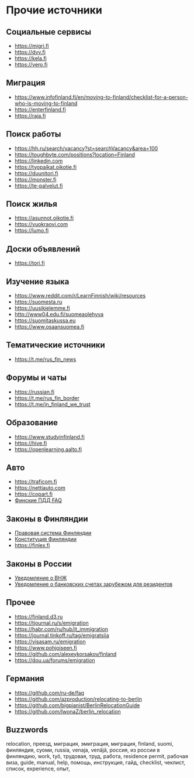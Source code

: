 # Прочие источники

## Социальные сервисы

- https://migri.fi
- https://dvv.fi
- https://kela.fi
- https://vero.fi

## Миграция

- https://www.infofinland.fi/en/moving-to-finland/checklist-for-a-person-who-is-moving-to-finland
- https://enterfinland.fi
- https://raja.fi

## Поиск работы

- https://hh.ru/search/vacancy?st=searchVacancy&area=100
- https://toughbyte.com/positions?location=Finland
- https://linkedin.com
- https://tyopaikat.oikotie.fi
- https://duunitori.fi
- https://monster.fi
- https://te-palvelut.fi

## Поиск жилья

- https://asunnot.oikotie.fi
- https://vuokraovi.com
- https://lumo.fi

## Доски объявлений

- https://tori.fi

## Изучение языка

- https://www.reddit.com/r/LearnFinnish/wiki/resources
- https://suomesta.ru
- https://uusikielemme.fi
- http://www04.edu.fi/suomeaolehyva
- https://suomitaskussa.eu
- https://www.osaansuomea.fi

## Тематические источники

- https://t.me/rus_fin_news

## Форумы и чаты

- https://russian.fi
- https://t.me/rus_fin_border
- https://t.me/in_finland_we_trust

## Образование

- https://www.studyinfinland.fi
- https://hive.fi
- https://openlearning.aalto.fi

## Авто

- https://traficom.fi
- https://nettiauto.com
- https://copart.fi
- [Финские ПДД FAQ](https://finland.d3.ru/finskie-pdd-bolshoi-faq-1678069)

## Законы в Финляндии

- [Правовая система Финляндии](https://www.suomesta.ru/2020/11/12/orlov-v-g-pravovaya-sistema-finlyandii-2020-statya)
- [Конституция Финляндии](https://web.archive.org/web/20200312003848/http://www.finlex.fi/fi/laki/kaannokset/1999/ru19990731.pdf)
- https://finlex.fi

## Законы в России

- [Уведомление о ВНЖ](https://journal.tinkoff.ru/ask/uvedomlenie-o-vnzh)
- [Уведомление о банковских счетах зарубежом для резидентов](https://journal.tinkoff.ru/news/rasskazhite-fns-o-schete)

## Прочее

- https://finland.d3.ru
- https://tjournal.ru/s/emigration
- https://habr.com/ru/hub/it_immigration
- https://journal.tinkoff.ru/tag/emigratsiia
- https://visasam.ru/emigration
- https://www.pohjoiseen.fi
- https://github.com/alexeykorsakov/finland
- https://dou.ua/forums/emigration

## Германия

- https://github.com/ru-de/faq
- https://github.com/azproduction/relocating-to-berlin
- https://github.com/bigpianist/BerlinRelocationGuide
- https://github.com/IwonaZ/berlin_relocation

## Buzzwords
relocation, преезд, миграция, эмиграция, миграция,
finland, suomi, финляндия, суоми,
russia, venaja, venäjä, россия, из россии в финляндию,
work, työ, трудовая, труд, работа,
residence permit, рабочая виза,
guide, manual, help, помощь, инструкция, гайд,
checklist, чеклист, список,
experience, опыт,

